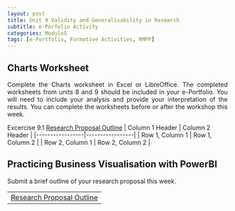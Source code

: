 ```yaml
---
layout: post
title: Unit 9 Validity and Generalisability in Research
subtitle: e-Porfolio Activity
categories: Module5
tags: [e-Portfolio, Formative Activities, RMPP]
---
```

<html lang="en">



<body>



<h2>Charts Worksheet</h2>

<p style="text-align: justify;">Complete the Charts worksheet in Excel or LibreOffice. The completed worksheets from units 8 and 9 should be included in your e-Portfolio. You will need to include your analysis and provide your interpretation of the results. You can complete the worksheets before or after the workshop this week.</p
                              
<table border="1">
    <tr>
      <td style="border: 1px solid black; padding: 8px;"> Excercise 9.1 </td>
       <td style="border: 1px solid black; padding: 8px;"> <a href="../../../../artefacts/RMPP-Unit07-Initial_Post.pdf" target="_blank" class="button large">Research Proposal Outline</a></td> 
    </tr>
</table>
| Column 1 Header | Column 2 Header |
|-----------------|-----------------|
| Row 1, Column 1 | Row 1, Column 2 |
| Row 2, Column 1 | Row 2, Column 2 |


<h2>Practicing Business Visualisation with PowerBI</h2>

<p style="text-align: justify;"> Submit a brief outline of your research proposal this week.</p>


<table>
    <tr>
       <td> <a href="../../../../artefacts/RMPP-Unit07-Initial_Post.pdf" target="_blank" class="button large">Research Proposal Outline</a></td> 
    </tr>
</table>



</body>
</html>




